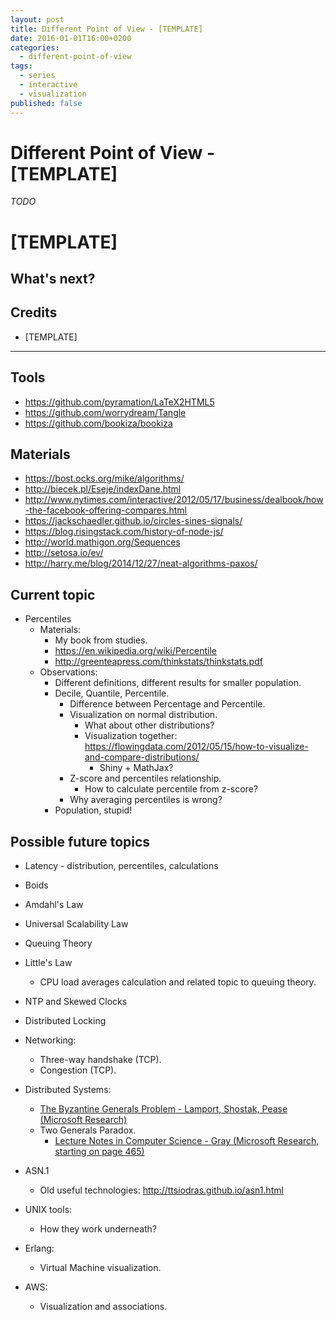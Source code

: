 ```yaml
---
layout: post
title: Different Point of View - [TEMPLATE]
date: 2016-01-01T16:00+0200
categories:
  - different-point-of-view
tags:
  - series
  - interactive
  - visualization
published: false
---
```


# Different Point of View - [TEMPLATE]

<quote class="disclaimer">*TODO*</quote>

# [TEMPLATE]



## What's next?

## Credits

- [TEMPLATE]


---

## Tools

  - https://github.com/pyramation/LaTeX2HTML5
  - https://github.com/worrydream/Tangle
  - https://github.com/bookiza/bookiza

## Materials

  - https://bost.ocks.org/mike/algorithms/
  - http://biecek.pl/Eseje/indexDane.html
  - http://www.nytimes.com/interactive/2012/05/17/business/dealbook/how-the-facebook-offering-compares.html
  - https://jackschaedler.github.io/circles-sines-signals/
  - https://blog.risingstack.com/history-of-node-js/
  - http://world.mathigon.org/Sequences
  - http://setosa.io/ev/
  - http://harry.me/blog/2014/12/27/neat-algorithms-paxos/

## Current topic

- Percentiles
  - Materials:
    - My book from studies.
    - https://en.wikipedia.org/wiki/Percentile
    - http://greenteapress.com/thinkstats/thinkstats.pdf
  - Observations:
    - Different definitions, different results for smaller population.
    - Decile, Quantile, Percentile.
      - Difference between Percentage and Percentile.
      - Visualization on normal distribution.
        - What about other distributions?
        - Visualization together: https://flowingdata.com/2012/05/15/how-to-visualize-and-compare-distributions/
          - Shiny + MathJax?
      - Z-score and percentiles relationship.
        - How to calculate percentile from z-score?
      - Why averaging percentiles is wrong?
    - Population, stupid!

## Possible future topics

- Latency - distribution, percentiles, calculations

- Boids

- Amdahl's Law
- Universal Scalability Law

- Queuing Theory
- Little's Law
  - CPU load averages calculation and related topic to queuing theory.

- NTP and Skewed Clocks

- Distributed Locking

- Networking:
  - Three-way handshake (TCP).
  - Congestion (TCP).

- Distributed Systems:
  - [The Byzantine Generals Problem - Lamport, Shostak, Pease (Microsoft Research)](http://research.microsoft.com/en-us/um/people/lamport/pubs/byz.pdf)
  - Two Generals Paradox.
    - [Lecture Notes in Computer Science - Gray (Microsoft Research, starting on page 465)](http://research.microsoft.com/en-us/um/people/gray/papers/DBOS.pdf)

- ASN.1
  - Old useful technologies: http://ttsiodras.github.io/asn1.html

- UNIX tools:
  - How they work underneath?

- Erlang:
  - Virtual Machine visualization.

- AWS:
  - Visualization and associations.

